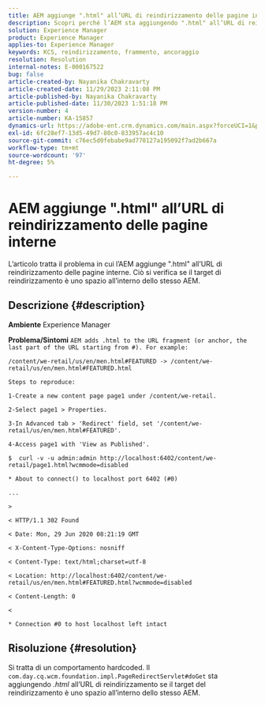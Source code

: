 ```yaml
---
title: AEM aggiunge ".html" all’URL di reindirizzamento delle pagine interne
description: Scopri perché l’AEM sta aggiungendo ".html" all’URL di reindirizzamento delle pagine interne
solution: Experience Manager
product: Experience Manager
applies-to: Experience Manager
keywords: KCS, reindirizzamento, frammento, ancoraggio
resolution: Resolution
internal-notes: E-000167522
bug: false
article-created-by: Nayanika Chakravarty
article-created-date: 11/29/2023 2:11:08 PM
article-published-by: Nayanika Chakravarty
article-published-date: 11/30/2023 1:51:18 PM
version-number: 4
article-number: KA-15857
dynamics-url: https://adobe-ent.crm.dynamics.com/main.aspx?forceUCI=1&pagetype=entityrecord&etn=knowledgearticle&id=3507b822-c18e-ee11-8179-6045bd006b4b
exl-id: 6fc28ef7-13d5-49d7-80c0-833957ac4c10
source-git-commit: c76ec5d0febabe9ad770127a195092f7ad2b667a
workflow-type: tm+mt
source-wordcount: '97'
ht-degree: 5%

---
```


# AEM aggiunge &quot;.html&quot; all’URL di reindirizzamento delle pagine interne


L’articolo tratta il problema in cui l’AEM aggiunge &quot;.html&quot; all’URL di reindirizzamento delle pagine interne. Ciò si verifica se il target di reindirizzamento è uno spazio all’interno dello stesso AEM.

## Descrizione {#description}


<b>Ambiente</b>
Experience Manager

<b>Problema/Sintomi</b>
`AEM adds .html to the URL fragment (or anchor, the last part of the URL starting from #). For example:`


```
/content/we-retail/us/en/men.html#FEATURED -> /content/we-retail/us/en/men.html#FEATURED.html

Steps to reproduce:
```



```
1-Create a new content page page1 under /content/we-retail.
```



```
2-Select page1 > Properties.
```



```
3-In Advanced tab > 'Redirect' field, set '/content/we-retail/us/en/men.html#FEATURED'.
```



```
4-Access page1 with 'View as Published'.
```



```
$  curl -v -u admin:admin http://localhost:6402/content/we-retail/page1.html?wcmmode=disabled
```



```
* About to connect() to localhost port 6402 (#0)
```



```
...
```



```
>
```



```
< HTTP/1.1 302 Found
```



```
< Date: Mon, 29 Jun 2020 08:21:19 GMT
```



```
< X-Content-Type-Options: nosniff
```



```
< Content-Type: text/html;charset=utf-8
```



```
< Location: http://localhost:6402/content/we-retail/us/en/men.html#FEATURED.html?wcmmode=disabled
```



```
< Content-Length: 0
```



```
<
```



```
* Connection #0 to host localhost left intact
```



## Risoluzione {#resolution}


Si tratta di un comportamento hardcoded. Il `com.day.cq.wcm.foundation.impl.PageRedirectServlet#doGet` sta aggiungendo *.html* all’URL di reindirizzamento se il target del reindirizzamento è uno spazio all’interno dello stesso AEM.
